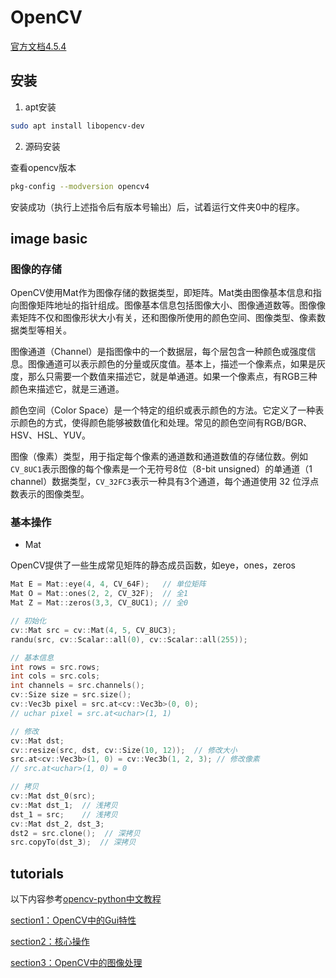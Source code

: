 # OpenCV

[官方文档4.5.4](https://docs.opencv.org/4.5.4/d9/df8/tutorial_root.html)

## 安装

1. apt安装

```bash
sudo apt install libopencv-dev
```

2. 源码安装

查看opencv版本

```bash
pkg-config --modversion opencv4
```
安装成功（执行上述指令后有版本号输出）后，试着运行文件夹0中的程序。

## image basic

### 图像的存储

OpenCV使用Mat作为图像存储的数据类型，即矩阵。Mat类由图像基本信息和指向图像矩阵地址的指针组成。图像基本信息包括图像大小、图像通道数等。图像像素矩阵不仅和图像形状大小有关，还和图像所使用的颜色空间、图像类型、像素数据类型等相关。

图像通道（Channel）是指图像中的一个数据层，每个层包含一种颜色或强度信息。图像通道可以表示颜色的分量或灰度值。基本上，描述一个像素点，如果是灰度，那么只需要一个数值来描述它，就是单通道。如果一个像素点，有RGB三种颜色来描述它，就是三通道。

颜色空间（Color Space）是一个特定的组织或表示颜色的方法。它定义了一种表示颜色的方式，使得颜色能够被数值化和处理。常见的颜色空间有RGB/BGR、HSV、HSL、YUV。

图像（像素）类型，用于指定每个像素的通道数和通道数值的存储位数。例如`CV_8UC1`表示图像的每个像素是一个无符号8位（8-bit unsigned）的单通道（1 channel）数据类型，`CV_32FC3`表示一种具有3个通道，每个通道使用 32 位浮点数表示的图像类型。

### 基本操作

- Mat

OpenCV提供了一些生成常见矩阵的静态成员函数，如eye，ones，zeros
```cpp
Mat E = Mat::eye(4, 4, CV_64F);   // 单位矩阵
Mat O = Mat::ones(2, 2, CV_32F);  // 全1
Mat Z = Mat::zeros(3,3, CV_8UC1); // 全0
```

```cpp
// 初始化
cv::Mat src = cv::Mat(4, 5, CV_8UC3);
randu(src, cv::Scalar::all(0), cv::Scalar::all(255));

// 基本信息
int rows = src.rows;       
int cols = src.cols;
int channels = src.channels();
cv::Size size = src.size();
cv::Vec3b pixel = src.at<cv::Vec3b>(0, 0);
// uchar pixel = src.at<uchar>(1, 1)

// 修改
cv::Mat dst;
cv::resize(src, dst, cv::Size(10, 12));  // 修改大小
src.at<cv::Vec3b>(1, 0) = cv::Vec3b(1, 2, 3); // 修改像素
// src.at<uchar>(1, 0) = 0

// 拷贝
cv::Mat dst_0(src);
cv::Mat dst_1;  // 浅拷贝
dst_1 = src;    // 浅拷贝
cv::Mat dst_2, dst_3;
dst2 = src.clone();  // 深拷贝
src.copyTo(dst_3);  // 深拷贝
```

## tutorials

以下内容参考[opencv-python中文教程](https://opencv-python-tutorials.readthedocs.io/zh/latest/1.%20OpenCV%E7%AE%80%E4%BB%8B/1.1.%20OpenCV-Python%E6%95%99%E7%A8%8B%E4%BB%8B%E7%BB%8D/)

[section1：OpenCV中的Gui特性](section1/README.md)

[section2：核心操作](section2/README.md)

[section3：OpenCV中的图像处理](section3/README.md)